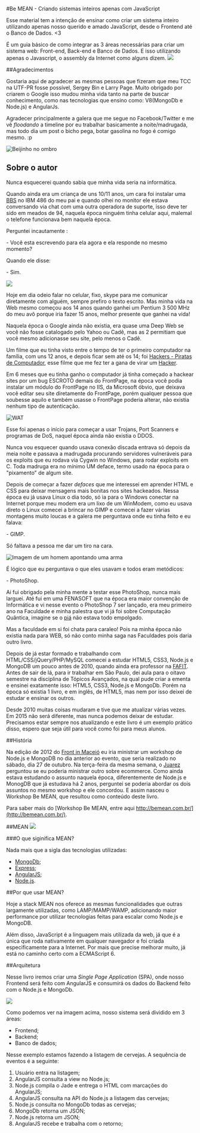 #Be MEAN - Criando sistemas inteiros apenas com JavaScript

Esse material tem a intenção de ensinar como criar um sistema inteiro utilizando apenas nosso querido e amado JavaScript, desde o Frontend até o Banco de Dados. <3

É um guia básico de como integrar as 3 áreas necessárias para criar um sistema web: Front-end, Back-end e Banco de Dados. E isso utilizando apenas o Javascript, o assembly da Internet como alguns dizem.
![](https://i.cloudup.com/WI6pC8JKia.png)

##Agradecimentos

Gostaria aqui de agradecer as mesmas pessoas que fizeram que meu TCC na UTF-PR fosse possível, Sergey Bin e Larry Page. Muito obrigado por criarem o Google isso mudou minha vida tanto na parte de buscar conhecimento, como nas tecnologias que ensino como: V8(MongoDb e Node.js) e AngularJs.

Agradecer principalmente a galera que me segue no Facebook/Twitter e me vê *floodando* a timeline por eu trabalhar basicamente a noite/madrugada, mas todo dia um post o bicho pega, botar gasolina no fogo é comigo mesmo. :p

![Beijinho no ombro](http://imguol.com/c/bol/fotos/2014/03/01/01fev2014---sempre-ligada-ao-que-esta-acontecendo-no-momento-a-apresentadora-palmirinha-aproveitou-um-de-seus-quitutes-e-posou-com-um-doce-de-beijinho-no-ombro-a-foto-foi-postada-na-pagina-do-1393701655008_300x200.jpg)


## Sobre o autor

Nunca esquecerei quando sabia que minha vida seria na informática.

Quando ainda era um criança de uns 10/11 anos, um cara foi instalar uma [BBS](http://pt.wikipedia.org/wiki/Bulletin_board_system) no IBM 486 do meu pai e quando olhei no monitor ele estava conversando via chat com uma outra operadora de suporte, isso deve ter sido em meados de 94, naquela época ninguém tinha celular aqui, malemal o telefone funcionava bem naquela época.

Perguntei incautamente :

\- Você esta escrevendo para ela agora e ela responde no mesmo momento?

Quando ele disse:

\- Sim.

![](http://wersm.com/wp-content/uploads/2013/08/Mind-Blowing-EMR-and-Meaningful-Use-Stats-and-Facts.gif)

Hoje em dia odeio falar no celular, fixo, skype para me comunicar diretamente com alguém, sempre prefiro o texto escrito. Mas minha vida na Web mesmo começou aos 14 anos quando ganhei um Pentium 3 500 MHz do meu avô porque iria fazer 15 anos, melhor presente que ganhei na vida!

Naquela época o Google ainda não existia, era quase uma Deep Web se você não fosse catalogado pelo Yahoo ou Cadê, mas as 2 permitiam que você mesmo adicionasse seu site, pelo menos o Cadê.

Um filme que eu tinha visto entre o tempo de ter o primeiro computador na família, com uns 12 anos, e depois ficar sem até os 14; foi [Hackers - Piratas de Computador](http://pt.wikipedia.org/wiki/Hackers_%28filme%29), esse filme que me fez ter a gana de virar um [Hacker](http://pt.wikipedia.org/wiki/Hacker).

Em 6 meses que eu tinha ganho o computador já tinha começado a hackear sites por um bug ESCROTO demais do FrontPage, na época você podia instalar um módulo do FrontPage no IIS, da Microsoft óbvio, que deixava você editar seu site diretamente do FrontPage, porém qualquer pessoa que soubesse aquilo e também usasse o FrontPage poderia alterar, não existia nenhum tipo de autenticação.

![WAT](https://cldup.com/BOagKEB49C.gif)

Esse foi apenas o início para começar a usar Trojans, Port Scanners e programas de DoS, naquel época ainda não existia o DDOS.

Nunca vou esquecer quando usava conexão discada entrava só depois da meia noite e passava a madrugada procurando servidores vulneráveis para os exploits que eu rodava via Cygwin no Windows, para rodar exploits em C. Toda madruga era no mínimo UM deface, termo usado na época para o "pixamento" de algum site.

Depois de começar a fazer *defaces* que me interessei em aprender HTML e CSS para deixar mensagens mais bonitas nos sites hackeados. Nessa época eu já usava Linux o dia todo, só ia para o Windows conectar na Internet porque meu modem era um lixo de um WinModem, como eu usava direto o Linux comecei a brincar no GIMP e comecei a fazer várias montagens muito loucas e a galera me perguntava onde eu tinha feito e eu falava:

\- GIMP.

Só faltava a pessoa me dar um tiro na cara.

![Imagem de um homem apontando uma arma](http://www.imfdb.org/images/thumb/0/0e/BulletInTheFace01-SW-19SN.jpg/400px-BulletInTheFace01-SW-19SN.jpg)

É lógico que eu perguntava o que eles usavam e todos eram metódicos:

\- PhotoShop.

Ai fui obrigado pela minha mente a testar esse PhotoShop, nunca mais larguei. Até fui em uma FENASOFT que na época era maior convenção de Informática e vi nesse evento o PhotoShop 7 ser lançado, era meu primeiro ano na Faculdade e minha palestra que vi já foi sobre Computação Quântica, imagine se o [piá](http://pt.wiktionary.org/wiki/pi%C3%A1) não estava todo empolgado.

Mas a faculdade em si foi chata para caraleo! Pois na minha época não existia nada para WEB, só não conto minha saga nas Faculdades pois daria outro livro.

Depois de já estar formado e trabalhando com HTML/CSS/jQuery/PHP/MySQL comecei a estudar HTML5, CSS3, Node.js e MongoDB um pouco antes de 2010, quando ainda era professor na [FAFIT](http://www.fafit.com.br/). Antes de sair de lá, para ir trabalhar em São Paulo, dei aula para o oitavo semestre na disciplina de Tópicos Avançados, na qual pude criar a ementa e ensinei exatamente isso: HTML5, CSS3, Node.js e MongoDb. Porém na época só existia 1 livro, e em inglês, de HTML5, mas nem por isso deixei de estudar e ensinar os outros.

Desde 2010 muitas coisas mudaram e tive que me atualizar várias vezes. Em 2015 não será diferente, mas nunca podemos deixar de estudar. Precisamos estar sempre nos atualizando e este livro é um exemplo prático disso, espero que seja útil para você como foi para meus alunos.

##História

Na edição de 2012 do [Front in Maceió](http://www.eventick.com.br/frontinmaceio-workshops) eu iria ministrar um workshop de Node.js e MongoDB no dia anterior ao evento, que seria realizado no sábado, dia 27 de outubro. Na terça-feira da mesma semana, o [Juarez](https://github.com/juarezpaf) perguntou se eu poderia ministrar outro sobre ecommerce. Como ainda estava estudando o assunto naquela época, diferentemente de Node.js e MonogDB que já estudava há 2 anos, perguntei se poderia abordar os dois assuntos no mesmo workshop e ele concordou. E assim nasceu o Workshop Be MEAN, que resultou como conteúdo deste livro.

Para saber mais do [Workshop Be MEAN, entre aqui http://bemean.com.br/](http://bemean.com.br/).


##MEAN
![](https://i.cloudup.com/Taslszh86K.jpg)

###O que siginifica MEAN?

Nada mais que a sigla das tecnologias utilizadas:
- [MongoDb](http://mongodb.org/);
- [Express](http://expressjs.com/);
- [AngularJS](https://angularjs.org/);
- [Node.js](http://nodejs.org/).

##Por que usar MEAN?

Hoje a stack MEAN nos oferece as mesmas funcionalidades que outras largamente utilizadas, como LAMP/MAMP/WAMP, adicionando maior performance por utilizar tecnologias feitas para escalar como Node.js e MongoDB.

Além disso, JavaScript é a linguagem mais utilizada da web, já que é a única que roda nativamente em qualquer navegador e foi criada especificamente para a Internet. Por mais que precise melhorar muito, já está no caminho certo com a ECMAScript 6.

##Arquitetura

Nesse livro iremos criar uma *Single Page Application* (SPA), onde nosso Frontend será feito com AngularJS e consumirá os dados do Backend feito com o Node.js e MongoDb.

![](https://i.cloudup.com/bg9bVWvHGG.png)

Como podemos ver na imagem acima, nosso sistema será dividido em 3 áreas:

- Frontend;
- Backend;
- Banco de dados;

Nesse exemplo estamos fazendo a listagem de cervejas. A sequência de eventos é a seguinte:

1. Usuário entra na listagem;
2. AngularJS consulta a view no Node.js;
3. Node.js compila o Jade e entrega o HTML com marcações do AngularJS;
4. AngularJS consulta na API do Node.js a listagem das cervejas;
5. Node.js consulta no MongoDb todas as cervejas;
6. MongoDb retorna um JSON;
7. Node.js retorna um JSON;
8. AngularJS recebe e trabalha com o retorno;
